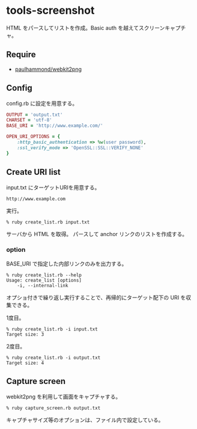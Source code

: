 # tools-screenshot
HTML をパースしてリストを作成。Basic auth を越えてスクリーンキャプチャ。


## Require

- [paulhammond/webkit2png](https://github.com/paulhammond/webkit2png/)




## Config

config.rb に設定を用意する。

```ruby:config.rb
OUTPUT = 'output.txt'
CHARSET = 'utf-8'
BASE_URI = 'http://www.example.com/'

OPEN_URI_OPTIONS = {
    :http_basic_authentication => %w(user password),
    :ssl_verify_mode => 'OpenSSL::SSL::VERIFY_NONE'
}
```




## Create URI list

input.txt にターゲットURIを用意する。

```
http://www.example.com
```

実行。

```
% ruby create_list.rb input.txt
```

サーバから HTML を取得。
パースして anchor リンクのリストを作成する。


### option

BASE_URI で指定した内部リンクのみを出力する。

```
% ruby create_list.rb --help
Usage: create_list [options]
    -i, --internal-link
```

オプショ付きで繰り返し実行することで、再帰的にターゲット配下の URI を収集できる。

1度目。

```
% ruby create_list.rb -i input.txt
Target size: 3
```

2度目。

```
% ruby create_list.rb -i output.txt
Target size: 4
```




## Capture screen

webkit2png を利用して画面をキャプチャする。

```
% ruby capture_screen.rb output.txt
```

キャプチャサイズ等のオプションは、ファイル内で設定している。

